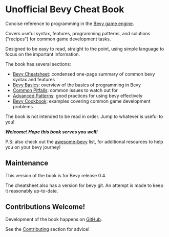 # Unofficial Bevy Cheat Book

Concise reference to programming in the [Bevy game engine](https://github.com/bevyengine/bevy).

Covers useful syntax, features, programming patterns, and solutions ("recipes") for common game development tasks.

Designed to be easy to read, straight to the point, using simple language to focus on the important information.

The book has several sections:

 - [Bevy Cheatsheet](./cheatsheet/_index.md): condensed one-page summary of common bevy syntax and features
 - [Bevy Basics](./basics/_index.md): overview of the basics of programming in Bevy
 - [Common Pitfalls](./pitfalls/_index.md): common issues to watch out for
 - [Advanced Patterns](./patterns/_index.md): good practices for using bevy effectively
 - [Bevy Cookbook](./cookbook/_index.md): examples covering common game development problems

The book is not intended to be read in order. Jump to whatever is useful to you!

***Welcome! Hope this book serves you well!***

P.S: also check out the [awesome-bevy](https://github.com/bevyengine/awesome-bevy) list,
for additional resources to help you on your bevy journey!

## Maintenance

This version of the book is for Bevy release 0.4.

The cheatsheet also has a version for bevy git. An attempt is made to keep it reasonably up-to-date.

## Contributions Welcome!

Development of the book happens on [GitHub](https://github.com/bevy-cheatbook/bevy-cheatbook).

See the [Contributing](./contributing.md) section for advice!
